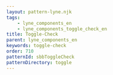 ```yaml
---
layout: pattern-lyne.njk
tags: 
    - lyne_components_en
    - lyne_components_toggle_check_en
title: Toggle-Check
parent: lyne_components_en
keywords: toggle-check
order: 710
patternId: sbbToggleCheck
patternDirectory: toggle
---
```

